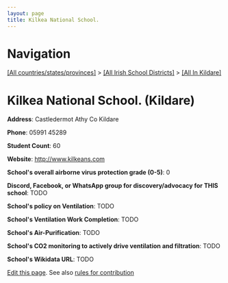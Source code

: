 ```yaml
---
layout: page
title: Kilkea National School.
---
```

# Navigation

[[All countries/states/provinces]](../../..) > [[All Irish School Districts]](../..) > [[All In Kildare]](..)

# Kilkea National School. (Kildare)

**Address**: Castledermot Athy Co Kildare

**Phone**: 05991 45289

**Student Count**: 60

**Website**: <http://www.kilkeans.com>

**School's overall airborne virus protection grade (0-5)**: 0

**Discord, Facebook, or WhatsApp group for discovery/advocacy for THIS school**: TODO

**School's policy on Ventilation**: TODO

**School's Ventilation Work Completion**: TODO

**School's Air-Purification**: TODO

**School's CO2 monitoring to actively drive ventilation and filtration**: TODO

**School's Wikidata URL**: TODO


[Edit this page](https://github.com/ventilate-schools/Ireland/edit/main/./Kildare/Kilkea_National_School..md). See also [rules for contribution](../../../contribution-rules/)